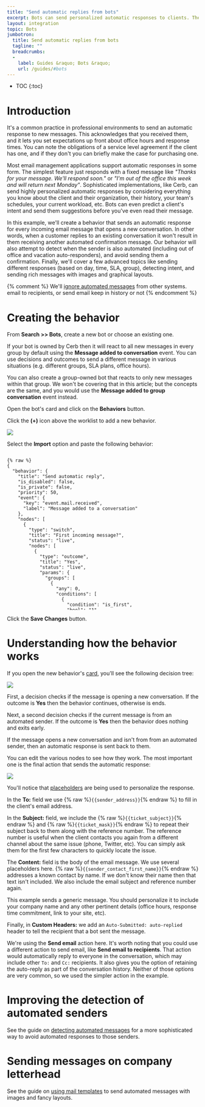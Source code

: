 ```yaml
---
title: "Send automatic replies from bots"
excerpt: Bots can send personalized automatic responses to clients. They can even predict the sender's intent and offer suggestions before you've read the message.
layout: integration
topic: Bots
jumbotron:
  title: Send automatic replies from bots
  tagline: ""
  breadcrumbs:
  -
    label: Guides &raquo; Bots &raquo;
    url: /guides/#bots
---
```


* TOC
{:toc}

# Introduction

It's a common practice in professional environments to send an automatic response to new messages. This acknowledges that you received them, and it lets you set expectations up front about office hours and response times. You can note the obligations of a service level agreement if the client has one, and if they don't you can briefly make the case for purchasing one.

Most email management applications support automatic responses in some form.  The simplest feature just responds with a fixed message like _"Thanks for your message. We'll respond soon."_ or _"I'm out of the office this week and will return next Monday"_.  Sophisticated implementations, like Cerb, can send highly personalized automatic responses by considering everything you know about the client and their organization, their history, your team's schedules, your current workload, etc. Bots can even predict a client's intent and send them suggestions before you've even read their message.

In this example, we'll create a behavior that sends an automatic response for every incoming email message that opens a new conversation.  In other words, when a customer replies to an existing conversation it won't result in them receiving another automated confirmation message.  Our behavior will also attempt to detect when the sender is also automated (including out of office and vacation auto-responders), and avoid sending them a confirmation.  Finally, we'll cover a few advanced topics like sending different responses (based on day, time, SLA, group), detecting intent, and sending rich messages with images and graphical layouts.

{% comment %}
We'll [ignore automated messages](/guides/bots/detect-automated-messages/) from other systems.
email to recipients, or send email
keep in history or not
{% endcomment %}

# Creating the behavior

From **Search >> Bots**, create a new bot or choose an existing one.

If your bot is owned by Cerb then it will react to all new messages in every group by default using the **Message added to conversation** event. You can use decisions and outcomes to send a different message in various situations (e.g. different groups, SLA plans, office hours).

You can also create a group-owned bot that reacts to only new messages within that group. We won't be covering that in this article; but the concepts are the same, and you would use the **Message added to group conversation** event instead.

Open the bot's card and click on the **Behaviors** button.

Click the **(+)** icon above the worklist to add a new behavior.

<div class="cerb-screenshot">
<img src="/assets/images/guides/common/worklist-add.png" class="screenshot">
</div>

Select the **Import** option and paste the following behavior:

<pre style="max-height:29.5em;">
<code class="language-json">
{% raw %}
{
  "behavior": {
    "title": "Send automatic reply",
    "is_disabled": false,
    "is_private": false,
    "priority": 50,
    "event": {
      "key": "event.mail.received",
      "label": "Message added to a conversation"
    },
    "nodes": [
      {
        "type": "switch",
        "title": "First incoming message?",
        "status": "live",
        "nodes": [
          {
            "type": "outcome",
            "title": "Yes",
            "status": "live",
            "params": {
              "groups": [
                {
                  "any": 0,
                  "conditions": [
                    {
                      "condition": "is_first",
                      "bool": "1"
                    },
                    {
                      "condition": "is_outgoing",
                      "bool": "0"
                    }
                  ]
                }
              ]
            },
            "nodes": [
              {
                "type": "switch",
                "title": "Is it an automated message?",
                "status": "live",
                "nodes": [
                  {
                    "type": "outcome",
                    "title": "Yes",
                    "status": "live",
                    "params": {
                      "groups": [
                        {
                          "any": 0,
                          "conditions": [
                            {
                              "condition": "headers",
                              "header": "Auto-Submitted",
                              "oper": "!is",
                              "value": ""
                            },
                            {
                              "condition": "headers",
                              "header": "Auto-Submitted",
                              "oper": "!is",
                              "value": "no"
                            }
                          ]
                        }
                      ]
                    },
                    "nodes": [
                      {
                        "type": "action",
                        "title": "Ignore it and exit",
                        "status": "live",
                        "params": {
                          "actions": [
                            {
                              "action": "_exit",
                              "mode": ""
                            }
                          ]
                        }
                      }
                    ]
                  },
                  {
                    "type": "outcome",
                    "title": "No",
                    "status": "live",
                    "params": {
                      "groups": [
                        {
                          "any": 0,
                          "conditions": []
                        }
                      ]
                    },
                    "nodes": [
                      {
                        "type": "action",
                        "title": "Respond with a confirmation message",
                        "status": "live",
                        "params": {
                          "actions": [
                            {
                              "action": "send_email",
                              "from_address_id": "0",
                              "to": "{{sender_address}}",
                              "subject": "Received: {{ticket_subject}} [#{{ticket_mask}}]",
                              "html_template_id": "",
                              "format": "",
                              "content": "***** THIS IS AN AUTOMATED MESSAGE *****\r\n\r\n{% if sender_contact_first_name %}\r\nHi {{sender_contact_first_name}},\r\n\r\n{% endif %}\r\nThis is a confirmation that we have received your message.\r\n\r\nReference #: {{ticket_mask}}\r\nSubject: {{ticket_subject}}\r\n\r\nWe'll respond as soon as possible.\r\n\r\nThanks for contacting us!\r\n\r\n - Support\r\n",
                              "headers": "Auto-Submitted: auto-replied"
                            }
                          ]
                        }
                      }
                    ]
                  }
                ]
              }
            ]
          }
        ]
      }
    ]
  }
}
{% endraw %}
</code>
</pre>

Click the **Save Changes** button.

# Understanding how the behavior works

If you open the new behavior's [card](/docs/records/#cards), you'll see the following decision tree:

<div class="cerb-screenshot">
<img src="/assets/images/guides/bots/auto-replies/autoreply-behavior.png" class="screenshot">
</div>

First, a decision checks if the message is opening a new conversation.  If the outcome is **Yes** then the behavior continues, otherwise is ends.

Next, a second decision checks if the current message is from an automated sender.  If the outcome is **Yes** then the behavior does nothing and exits early.

If the message opens a new conversation and isn't from from an automated sender, then an automatic response is sent back to them.

You can edit the various nodes to see how they work.  The most important one is the final action that sends the automatic response:

<div class="cerb-screenshot">
<img src="/assets/images/guides/bots/auto-replies/autoreply-action.png" class="screenshot">
</div>

You'll notice that [placeholders](/docs/bots/#dictionaries) are being used to personalize the response.

In the **To:** field we use {% raw %}`{{sender_address}}`{% endraw %} to fill in the client's email address.

In the **Subject:** field, we include the {% raw %}`{{ticket_subject}}`{% endraw %} and {% raw %}`{{ticket_mask}}`{% endraw %} to repeat their subject back to them along with the reference number.  The reference number is useful when the client contacts you again from a different channel about the same issue (phone, Twitter, etc).  You can simply ask them for the first few characters to quickly locate the issue.

The **Content:** field is the body of the email message.  We use several placeholders here.  {% raw %}`{{sender_contact_first_name}}`{% endraw %} addresses a known contact by name.  If we don't know their name then that text isn't included.  We also include the email subject and reference number again.

This example sends a generic message.  You should personalize it to include your company name and any other pertinent details (office hours, response time commitment, link to your site, etc).

Finally, in **Custom Headers:** we add an `Auto-Submitted: auto-replied` header to tell the recipient that a bot sent the message.

We're using the **Send email** action here.  It's worth noting that you could use a different action to send email, like **Send email to recipients**. That action would automatically reply to everyone in the conversation, which may include other `To:` and `Cc:` recipients. It also gives you the option of retaining the auto-reply as part of the conversation history. Neither of those options are very common, so we used the simpler action in the example.

# Improving the detection of automated senders

See the guide on [detecting automated messages](/guides/bots/detect-automated-messages/) for a more sophisticated way to avoid automated responses to those senders.

# Sending messages on company letterhead

See the guide on [using mail templates](/guides/mail/html-templates/) to send automated messages with images and fancy layouts.
